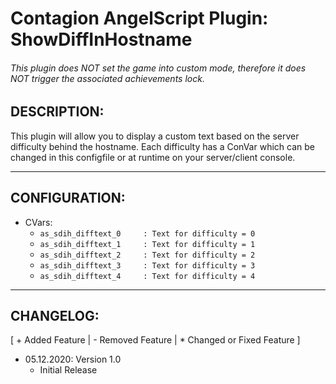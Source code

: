 # Contagion AngelScript Plugin: ShowDiffInHostname
###### This plugin does NOT set the game into custom mode, therefore it does NOT trigger the associated achievements lock.

## DESCRIPTION:

This plugin will allow you to display a custom text based on the server difficulty behind the hostname.
Each difficulty has a ConVar which can be changed in this configfile or at runtime on your server/client console.

---
## CONFIGURATION:

* CVars:
  * ```as_sdih_difftext_0     : Text for difficulty = 0```
  * ```as_sdih_difftext_1     : Text for difficulty = 1```
  * ```as_sdih_difftext_2     : Text for difficulty = 2```
  * ```as_sdih_difftext_3     : Text for difficulty = 3```
  * ```as_sdih_difftext_4     : Text for difficulty = 4```

---
## CHANGELOG:
[ + Added Feature | - Removed Feature | * Changed or Fixed Feature ]

* 05.12.2020: Version 1.0
  + Initial Release
